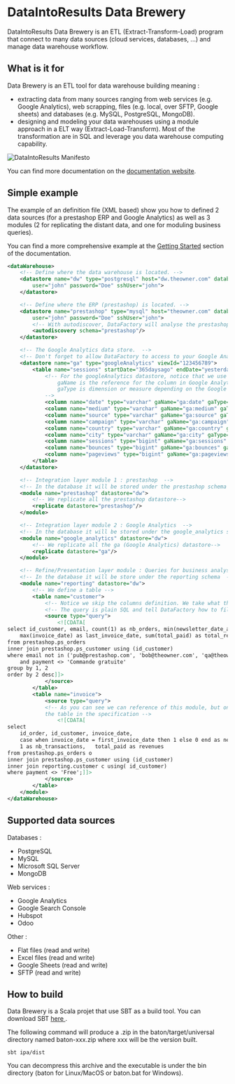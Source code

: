 # DataIntoResults Data Brewery # 

DataIntoResults Data Brewery is an ETL (Extract-Transform-Load) program that connect to many data sources (cloud services, databases, ...) and manage data warehouse workflow.


What is it for
---------------

Data Brewery is an ETL tool for data warehouse building meaning :

* extracting data from many sources ranging from web services (e.g. Google Analytics), web scrapping, files (e.g. local, over SFTP, Google sheets) and databases (e.g. MySQL, PostgreSQL, MongoDB).
* designing and modeling your data warehouses using a module approach in a ELT way (Extract-Load-Transform). Most of the transformation are in SQL and leverage you data warehouse computing capability.

![DataIntoResults Manifesto](https://dataintoresults.com/docs/_images/mdw-white.png)

You can find more documentation on the [documentation website](https://databrewery.co/docs/).


Simple example
---------------

The example of an definition file (XML based) show you how to defined 2 data sources (for a prestashop ERP and Google Analytics) as well as 3 modules (2 for replicating the distant data, and one for moduling business queries).

You can find a more comprehensive example at the [Getting Started](https://databrewery.co/docs/getting_started/installation.html) section of the documentation.

```xml
<dataWarehouse>
    <!-- Define where the data warehouse is located. -->
    <datastore name="dw" type="postgresql" host="dw.theowner.com" database="datawarehouse"
        user="john" password="Doe" sshUser="john">
    </datastore>

    <!-- Define where the ERP (prestashop) is located. -->
    <datastore name="prestashop" type="mysql" host="theowner.com" database="prestashop"
        user="john" password="Doe" sshUser="john">
        <!-- With autodiscover, DataFactory will analyse the prestashop schema of the database to get tables.  -->
        <autodiscovery schema="prestashop"/>
    </datastore>

    <!-- The Google Analytics data store.  -->
    <!-- Don't forget to allow DataFactory to access to your Google Analytics view.  -->
    <datastore name="ga" type="googleAnalytics" viewId="123456789">
        <table name="sessions" startDate="365daysago" endDate="yesterday">
            <!-- For the googleAnalytics datastore, notice that we use gaName and gaType.
                gaName is the reference for the column in Google Analytics.
                gaType is dimension or measure depending on the Google type.
            -->
            <column name="date" type="varchar" gaName="ga:date" gaType="dimension"/>
            <column name="medium" type="varchar" gaName="ga:medium" gaType="dimension"/>
            <column name="source" type="varchar" gaName="ga:source" gaType="dimension"/>
            <column name="campaign" type="varchar" gaName="ga:campaign" gaType="dimension"/>
            <column name="country" type="varchar" gaName="ga:country" gaType="dimension"/>
            <column name="city" type="varchar" gaName="ga:city" gaType="dimension"/>
            <column name="sessions" type="bigint" gaName="ga:sessions" gaType="measure"/>
            <column name="bounces" type="bigint" gaName="ga:bounces" gaType="measure"/>
            <column name="pageviews" type="bigint" gaName="ga:pageviews" gaType="measure"/>
        </table>
    </datastore>

    <!-- Integration layer module 1 : prestashop  -->
    <!-- In the database it will be stored under the prestashop schema  -->
    <module name="prestashop" datastore="dw">
        <!-- We replicate all the prestashop datastore-->
        <replicate datastore="prestashop"/>
    </module>

    <!-- Integration layer module 2 : Google Analytics  -->
    <!-- In the database it will be stored under the google_analytics schema  -->
    <module name="google_analytics" datastore="dw">
        <!-- We replicate all the ga (Google Analytics) datastore-->
        <replicate datastore="ga"/>
    </module>

    <!-- Refine/Presentation layer module : Queries for business analysts  -->
    <!-- In the database it will be store under the reporting schema  -->
    <module name="reporting" datastore="dw">
        <!-- We define a table -->
        <table name="customer">
            <!-- Notice we skip the columns definition. We take what the query will give us -->
            <!-- The query is plain SQL and tell DataFactory how to fill the table -->
            <source type="query">
                <![CDATA[
select id_customer, email, count(1) as nb_orders, min(newsletter_date_add) as newsletter_add, min(invoice_date) as first_invoice_date,
    max(invoice_date) as last_invoice_date, sum(total_paid) as total_revenues, min(total_paid) as smaller_invoice, max(total_paid) as larger_invoice, min(birthday) as birthday
from prestashop.ps_orders
inner join prestashop.ps_customer using (id_customer)
where email not in ('pub@prestashop.com', 'bob@theowner.com', 'qa@theowner.com' )
    and payment <> 'Commande gratuite'
group by 1, 2
order by 2 desc]]>
            </source>
        </table>
        <table name="invoice">
            <source type="query">
            <!-- As you can see we can reference of this module, but only if there are defined above
            the table in the specification -->
                <![CDATA[
select 
	id_order, id_customer, invoice_date, 
	case when invoice_date = first_invoice_date then 1 else 0 end as new_customer, 
	1 as nb_transactions,	total_paid as revenues
from prestashop.ps_orders o
inner join prestashop.ps_customer using (id_customer)
inner join reporting.customer c using( id_customer)
where payment <> 'Free';]]>
            </source>
        </table>
    </module>
</dataWarehouse>
```

Supported data sources
-----------------------

Databases :

* PostgreSQL
* MySQL
* Microsoft SQL Server
* MongoDB

Web services :

* Google Analytics
* Google Search Console
* Hubspot
* Odoo

Other : 

* Flat files (read and write)
* Excel files (read and write)
* Google Sheets (read and write)
* SFTP (read and write)

How to build
--------------

Data Brewery is a Scala projet that use SBT as a build tool. You can download SBT [here ](https://www.scala-sbt.org/download.html).

The following command will produce a .zip in the baton/target/universal directory named baton-xxx.zip where xxx will be the version built.

```
sbt ipa/dist
```

You can decompress this archive and the executable is under the bin directory (baton for Linux/MacOS or baton.bat for Windows).

